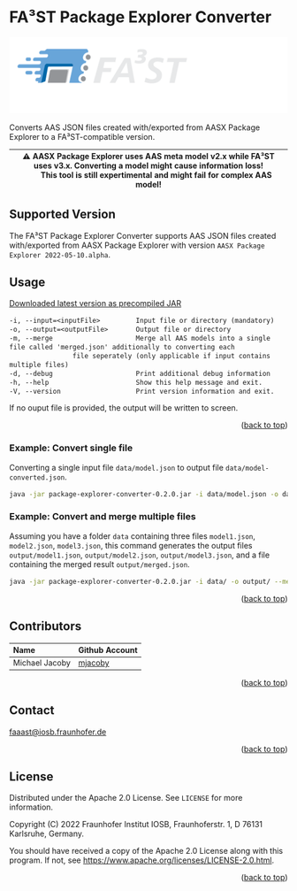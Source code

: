 # FA³ST Package Explorer Converter
<picture>
	<source media="(prefers-color-scheme: dark)" srcset="./misc/images/Fa3st_negativ.png">
	<source media="(prefers-color-scheme: light)" srcset="./misc/images/Fa3st_positiv.png/">
	<img alt="Shows the FA³ST Logo" src="./misc/images/Fa3st_negativ.png">
</picture>

Converts AAS JSON files created with/exported from AASX Package Explorer to a FA³ST-compatible version.

| :warning: **AASX Package Explorer uses AAS meta model v2.x while FA³ST uses v3.x. Converting a model might cause information loss!**<br>  **This tool is still expertimental and might fail for complex AAS model!**
|-----------------------------|

## Supported Version
The FA³ST Package Explorer Converter supports AAS JSON files created with/exported from AASX Package Explorer with version `AASX Package Explorer 2022-05-10.alpha`.

## Usage

[Downloaded latest version as precompiled JAR](https://search.maven.org/remote_content?g=de.fraunhofer.iosb.ilt.faaast&a=package-explorer-converter&v=LATEST)

```
-i, --input=<inputFile>         Input file or directory (mandatory)
-o, --output=<outputFile>       Output file or directory
-m, --merge                     Merge all AAS models into a single file called 'merged.json' additionally to converting each
				file seperately (only applicable if input contains multiple files)
-d, --debug                     Print additional debug information
-h, --help                      Show this help message and exit.
-V, --version                   Print version information and exit.
```

If no ouput file is provided, the output will be written to screen.

<p align="right">(<a href="#top">back to top</a>)</p>

### Example: Convert single file

Converting a single input file `data/model.json` to output file `data/model-converted.json`.

```sh
java -jar package-explorer-converter-0.2.0.jar -i data/model.json -o data/mode-converted.json
```

### Example: Convert and merge multiple files

Assuming you have a folder `data` containing three files `model1.json`, `model2.json`, `model3.json`, this command generates the output files `output/model1.json`, `output/model2.json`, `output/model3.json`, and a file containing the merged result `output/merged.json`.

```sh
java -jar package-explorer-converter-0.2.0.jar -i data/ -o output/ --merge
```

<p align="right">(<a href="#top">back to top</a>)</p>

## Contributors

| Name | Github Account |
|:--| -- |
| Michael Jacoby | [mjacoby](https://github.com/mjacoby) |

<p align="right">(<a href="#top">back to top</a>)</p>

## Contact

faaast@iosb.fraunhofer.de

<p align="right">(<a href="#top">back to top</a>)</p>

## License

Distributed under the Apache 2.0 License. See `LICENSE` for more information.

Copyright (C) 2022 Fraunhofer Institut IOSB, Fraunhoferstr. 1, D 76131 Karlsruhe, Germany.

You should have received a copy of the Apache 2.0 License along with this program. If not, see https://www.apache.org/licenses/LICENSE-2.0.html.

<p align="right">(<a href="#top">back to top</a>)</p>
